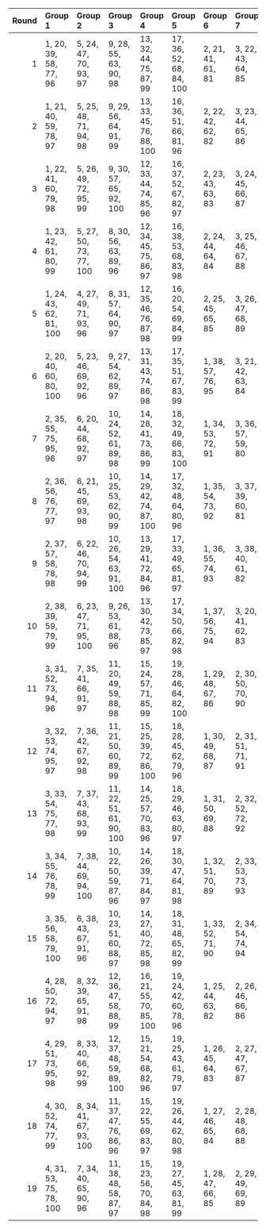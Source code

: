 |   Round | Group 1                | Group 2                | Group 3                 | Group 4                 | Group 5                 | Group 6           | Group 7           | Group 8           | Group 9           | Group 10          | Group 11          | Group 12           | Group 13           | Group 14           | Group 15           | Group 16           | Group 17           | Group 18           | Group 19           |
|--------:|:-----------------------|:-----------------------|:------------------------|:------------------------|:------------------------|:------------------|:------------------|:------------------|:------------------|:------------------|:------------------|:-------------------|:-------------------|:-------------------|:-------------------|:-------------------|:-------------------|:-------------------|:-------------------|
|       1 | 1, 20, 39, 58, 77, 96  | 5, 24, 47, 70, 93, 97  | 9, 28, 55, 63, 90, 98   | 13, 32, 44, 75, 87, 99  | 17, 36, 52, 68, 84, 100 | 2, 21, 41, 61, 81 | 3, 22, 43, 64, 85 | 4, 23, 45, 67, 89 | 6, 25, 49, 73, 78 | 7, 26, 51, 76, 82 | 8, 27, 53, 60, 86 | 10, 29, 57, 66, 94 | 11, 30, 40, 69, 79 | 12, 31, 42, 72, 83 | 14, 33, 46, 59, 91 | 15, 34, 48, 62, 95 | 16, 35, 50, 65, 80 | 18, 37, 54, 71, 88 | 19, 38, 56, 74, 92 |
|       2 | 1, 21, 40, 59, 78, 97  | 5, 25, 48, 71, 94, 98  | 9, 29, 56, 64, 91, 99   | 13, 33, 45, 76, 88, 100 | 16, 36, 51, 66, 81, 96  | 2, 22, 42, 62, 82 | 3, 23, 44, 65, 86 | 4, 24, 46, 68, 90 | 6, 26, 50, 74, 79 | 7, 27, 52, 58, 83 | 8, 28, 54, 61, 87 | 10, 30, 39, 67, 95 | 11, 31, 41, 70, 80 | 12, 32, 43, 73, 84 | 14, 34, 47, 60, 92 | 15, 35, 49, 63, 77 | 17, 37, 53, 69, 85 | 18, 38, 55, 72, 89 | 19, 20, 57, 75, 93 |
|       3 | 1, 22, 41, 60, 79, 98  | 5, 26, 49, 72, 95, 99  | 9, 30, 57, 65, 92, 100  | 12, 33, 44, 74, 85, 96  | 16, 37, 52, 67, 82, 97  | 2, 23, 43, 63, 83 | 3, 24, 45, 66, 87 | 4, 25, 47, 69, 91 | 6, 27, 51, 75, 80 | 7, 28, 53, 59, 84 | 8, 29, 55, 62, 88 | 10, 31, 40, 68, 77 | 11, 32, 42, 71, 81 | 13, 34, 46, 58, 89 | 14, 35, 48, 61, 93 | 15, 36, 50, 64, 78 | 17, 38, 54, 70, 86 | 18, 20, 56, 73, 90 | 19, 21, 39, 76, 94 |
|       4 | 1, 23, 42, 61, 80, 99  | 5, 27, 50, 73, 77, 100 | 8, 30, 56, 63, 89, 96   | 12, 34, 45, 75, 86, 97  | 16, 38, 53, 68, 83, 98  | 2, 24, 44, 64, 84 | 3, 25, 46, 67, 88 | 4, 26, 48, 70, 92 | 6, 28, 52, 76, 81 | 7, 29, 54, 60, 85 | 9, 31, 39, 66, 93 | 10, 32, 41, 69, 78 | 11, 33, 43, 72, 82 | 13, 35, 47, 59, 90 | 14, 36, 49, 62, 94 | 15, 37, 51, 65, 79 | 17, 20, 55, 71, 87 | 18, 21, 57, 74, 91 | 19, 22, 40, 58, 95 |
|       5 | 1, 24, 43, 62, 81, 100 | 4, 27, 49, 71, 93, 96  | 8, 31, 57, 64, 90, 97   | 12, 35, 46, 76, 87, 98  | 16, 20, 54, 69, 84, 99  | 2, 25, 45, 65, 85 | 3, 26, 47, 68, 89 | 5, 28, 51, 74, 78 | 6, 29, 53, 58, 82 | 7, 30, 55, 61, 86 | 9, 32, 40, 67, 94 | 10, 33, 42, 70, 79 | 11, 34, 44, 73, 83 | 13, 36, 48, 60, 91 | 14, 37, 50, 63, 95 | 15, 38, 52, 66, 80 | 17, 21, 56, 72, 88 | 18, 22, 39, 75, 92 | 19, 23, 41, 59, 77 |
|       6 | 2, 20, 40, 60, 80, 100 | 5, 23, 46, 69, 92, 96  | 9, 27, 54, 62, 89, 97   | 13, 31, 43, 74, 86, 98  | 17, 35, 51, 67, 83, 99  | 1, 38, 57, 76, 95 | 3, 21, 42, 63, 84 | 4, 22, 44, 66, 88 | 6, 24, 48, 72, 77 | 7, 25, 50, 75, 81 | 8, 26, 52, 59, 85 | 10, 28, 56, 65, 93 | 11, 29, 39, 68, 78 | 12, 30, 41, 71, 82 | 14, 32, 45, 58, 90 | 15, 33, 47, 61, 94 | 16, 34, 49, 64, 79 | 18, 36, 53, 70, 87 | 19, 37, 55, 73, 91 |
|       7 | 2, 35, 55, 75, 95, 96  | 6, 20, 44, 68, 92, 97  | 10, 24, 52, 61, 89, 98  | 14, 28, 41, 73, 86, 99  | 18, 32, 49, 66, 83, 100 | 1, 34, 53, 72, 91 | 3, 36, 57, 59, 80 | 4, 37, 40, 62, 84 | 5, 38, 42, 65, 88 | 7, 21, 46, 71, 77 | 8, 22, 48, 74, 81 | 9, 23, 50, 58, 85  | 11, 25, 54, 64, 93 | 12, 26, 56, 67, 78 | 13, 27, 39, 70, 82 | 15, 29, 43, 76, 90 | 16, 30, 45, 60, 94 | 17, 31, 47, 63, 79 | 19, 33, 51, 69, 87 |
|       8 | 2, 36, 56, 76, 77, 97  | 6, 21, 45, 69, 93, 98  | 10, 25, 53, 62, 90, 99  | 14, 29, 42, 74, 87, 100 | 17, 32, 48, 64, 80, 96  | 1, 35, 54, 73, 92 | 3, 37, 39, 60, 81 | 4, 38, 41, 63, 85 | 5, 20, 43, 66, 89 | 7, 22, 47, 72, 78 | 8, 23, 49, 75, 82 | 9, 24, 51, 59, 86  | 11, 26, 55, 65, 94 | 12, 27, 57, 68, 79 | 13, 28, 40, 71, 83 | 15, 30, 44, 58, 91 | 16, 31, 46, 61, 95 | 18, 33, 50, 67, 84 | 19, 34, 52, 70, 88 |
|       9 | 2, 37, 57, 58, 78, 98  | 6, 22, 46, 70, 94, 99  | 10, 26, 54, 63, 91, 100 | 13, 29, 41, 72, 84, 96  | 17, 33, 49, 65, 81, 97  | 1, 36, 55, 74, 93 | 3, 38, 40, 61, 82 | 4, 20, 42, 64, 86 | 5, 21, 44, 67, 90 | 7, 23, 48, 73, 79 | 8, 24, 50, 76, 83 | 9, 25, 52, 60, 87  | 11, 27, 56, 66, 95 | 12, 28, 39, 69, 80 | 14, 30, 43, 75, 88 | 15, 31, 45, 59, 92 | 16, 32, 47, 62, 77 | 18, 34, 51, 68, 85 | 19, 35, 53, 71, 89 |
|      10 | 2, 38, 39, 59, 79, 99  | 6, 23, 47, 71, 95, 100 | 9, 26, 53, 61, 88, 96   | 13, 30, 42, 73, 85, 97  | 17, 34, 50, 66, 82, 98  | 1, 37, 56, 75, 94 | 3, 20, 41, 62, 83 | 4, 21, 43, 65, 87 | 5, 22, 45, 68, 91 | 7, 24, 49, 74, 80 | 8, 25, 51, 58, 84 | 10, 27, 55, 64, 92 | 11, 28, 57, 67, 77 | 12, 29, 40, 70, 81 | 14, 31, 44, 76, 89 | 15, 32, 46, 60, 93 | 16, 33, 48, 63, 78 | 18, 35, 52, 69, 86 | 19, 36, 54, 72, 90 |
|      11 | 3, 31, 52, 73, 94, 96  | 7, 35, 41, 66, 91, 97  | 11, 20, 49, 59, 88, 98  | 15, 24, 57, 71, 85, 99  | 19, 28, 46, 64, 82, 100 | 1, 29, 48, 67, 86 | 2, 30, 50, 70, 90 | 4, 32, 54, 76, 79 | 5, 33, 56, 60, 83 | 6, 34, 39, 63, 87 | 8, 36, 43, 69, 95 | 9, 37, 45, 72, 80  | 10, 38, 47, 75, 84 | 12, 21, 51, 62, 92 | 13, 22, 53, 65, 77 | 14, 23, 55, 68, 81 | 16, 25, 40, 74, 89 | 17, 26, 42, 58, 93 | 18, 27, 44, 61, 78 |
|      12 | 3, 32, 53, 74, 95, 97  | 7, 36, 42, 67, 92, 98  | 11, 21, 50, 60, 89, 99  | 15, 25, 39, 72, 86, 100 | 18, 28, 45, 62, 79, 96  | 1, 30, 49, 68, 87 | 2, 31, 51, 71, 91 | 4, 33, 55, 58, 80 | 5, 34, 57, 61, 84 | 6, 35, 40, 64, 88 | 8, 37, 44, 70, 77 | 9, 38, 46, 73, 81  | 10, 20, 48, 76, 85 | 12, 22, 52, 63, 93 | 13, 23, 54, 66, 78 | 14, 24, 56, 69, 82 | 16, 26, 41, 75, 90 | 17, 27, 43, 59, 94 | 19, 29, 47, 65, 83 |
|      13 | 3, 33, 54, 75, 77, 98  | 7, 37, 43, 68, 93, 99  | 11, 22, 51, 61, 90, 100 | 14, 25, 57, 70, 83, 96  | 18, 29, 46, 63, 80, 97  | 1, 31, 50, 69, 88 | 2, 32, 52, 72, 92 | 4, 34, 56, 59, 81 | 5, 35, 39, 62, 85 | 6, 36, 41, 65, 89 | 8, 38, 45, 71, 78 | 9, 20, 47, 74, 82  | 10, 21, 49, 58, 86 | 12, 23, 53, 64, 94 | 13, 24, 55, 67, 79 | 15, 26, 40, 73, 87 | 16, 27, 42, 76, 91 | 17, 28, 44, 60, 95 | 19, 30, 48, 66, 84 |
|      14 | 3, 34, 55, 76, 78, 99  | 7, 38, 44, 69, 94, 100 | 10, 22, 50, 59, 87, 96  | 14, 26, 39, 71, 84, 97  | 18, 30, 47, 64, 81, 98  | 1, 32, 51, 70, 89 | 2, 33, 53, 73, 93 | 4, 35, 57, 60, 82 | 5, 36, 40, 63, 86 | 6, 37, 42, 66, 90 | 8, 20, 46, 72, 79 | 9, 21, 48, 75, 83  | 11, 23, 52, 62, 91 | 12, 24, 54, 65, 95 | 13, 25, 56, 68, 80 | 15, 27, 41, 74, 88 | 16, 28, 43, 58, 92 | 17, 29, 45, 61, 77 | 19, 31, 49, 67, 85 |
|      15 | 3, 35, 56, 58, 79, 100 | 6, 38, 43, 67, 91, 96  | 10, 23, 51, 60, 88, 97  | 14, 27, 40, 72, 85, 98  | 18, 31, 48, 65, 82, 99  | 1, 33, 52, 71, 90 | 2, 34, 54, 74, 94 | 4, 36, 39, 61, 83 | 5, 37, 41, 64, 87 | 7, 20, 45, 70, 95 | 8, 21, 47, 73, 80 | 9, 22, 49, 76, 84  | 11, 24, 53, 63, 92 | 12, 25, 55, 66, 77 | 13, 26, 57, 69, 81 | 15, 28, 42, 75, 89 | 16, 29, 44, 59, 93 | 17, 30, 46, 62, 78 | 19, 32, 50, 68, 86 |
|      16 | 4, 28, 50, 72, 94, 97  | 8, 32, 39, 65, 91, 98  | 12, 36, 47, 58, 88, 99  | 16, 21, 55, 70, 85, 100 | 19, 24, 42, 60, 78, 96  | 1, 25, 44, 63, 82 | 2, 26, 46, 66, 86 | 3, 27, 48, 69, 90 | 5, 29, 52, 75, 79 | 6, 30, 54, 59, 83 | 7, 31, 56, 62, 87 | 9, 33, 41, 68, 95  | 10, 34, 43, 71, 80 | 11, 35, 45, 74, 84 | 13, 37, 49, 61, 92 | 14, 38, 51, 64, 77 | 15, 20, 53, 67, 81 | 17, 22, 57, 73, 89 | 18, 23, 40, 76, 93 |
|      17 | 4, 29, 51, 73, 95, 98  | 8, 33, 40, 66, 92, 99  | 12, 37, 48, 59, 89, 100 | 15, 21, 54, 68, 82, 96  | 19, 25, 43, 61, 79, 97  | 1, 26, 45, 64, 83 | 2, 27, 47, 67, 87 | 3, 28, 49, 70, 91 | 5, 30, 53, 76, 80 | 6, 31, 55, 60, 84 | 7, 32, 57, 63, 88 | 9, 34, 42, 69, 77  | 10, 35, 44, 72, 81 | 11, 36, 46, 75, 85 | 13, 38, 50, 62, 93 | 14, 20, 52, 65, 78 | 16, 22, 56, 71, 86 | 17, 23, 39, 74, 90 | 18, 24, 41, 58, 94 |
|      18 | 4, 30, 52, 74, 77, 99  | 8, 34, 41, 67, 93, 100 | 11, 37, 47, 76, 86, 96  | 15, 22, 55, 69, 83, 97  | 19, 26, 44, 62, 80, 98  | 1, 27, 46, 65, 84 | 2, 28, 48, 68, 88 | 3, 29, 50, 71, 92 | 5, 31, 54, 58, 81 | 6, 32, 56, 61, 85 | 7, 33, 39, 64, 89 | 9, 35, 43, 70, 78  | 10, 36, 45, 73, 82 | 12, 38, 49, 60, 90 | 13, 20, 51, 63, 94 | 14, 21, 53, 66, 79 | 16, 23, 57, 72, 87 | 17, 24, 40, 75, 91 | 18, 25, 42, 59, 95 |
|      19 | 4, 31, 53, 75, 78, 100 | 7, 34, 40, 65, 90, 96  | 11, 38, 48, 58, 87, 97  | 15, 23, 56, 70, 84, 98  | 19, 27, 45, 63, 81, 99  | 1, 28, 47, 66, 85 | 2, 29, 49, 69, 89 | 3, 30, 51, 72, 93 | 5, 32, 55, 59, 82 | 6, 33, 57, 62, 86 | 8, 35, 42, 68, 94 | 9, 36, 44, 71, 79  | 10, 37, 46, 74, 83 | 12, 20, 50, 61, 91 | 13, 21, 52, 64, 95 | 14, 22, 54, 67, 80 | 16, 24, 39, 73, 88 | 17, 25, 41, 76, 92 | 18, 26, 43, 60, 77 |